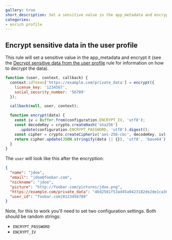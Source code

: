 ```yaml
---
gallery: true
short_description: Set a sensitive value in the app_metadata and encrypt it
categories:
- enrich profile
---
```

## Encrypt sensitive data in the user profile

This rule will set a sensitive value in the app_metadata and encrypt it (see the [Decrypt sensitive data from the user profile](https://auth0.com/rules/decrypt-sensitive-data) rule for information on how to decrypt the data).

```js
function (user, context, callback) {
  context.idToken['https://example.com/private_data'] = encrypt({
    license_key: '1234567',
    social_security_number: '56789'
  });

  callback(null, user, context);

  function encrypt(data) {
    const iv = Buffer.from(configuration.ENCRYPT_IV, 'utf8');
    const decodeKey = crypto.createHash('sha256')
      .update(configuration.ENCRYPT_PASSWORD, 'utf8').digest();
    const cipher = crypto.createCipheriv('aes-256-cbc', decodeKey, iv);
    return cipher.update(JSON.stringify(data || {}), 'utf8', 'base64') + cipher.final('base64');
  }
}
```

The `user` will look like this after the encryption:

```json
{
  "name": "jdoe",
  "email": "jdoe@foobar.com",
  "nickname": "jdoe",
  "picture": "http://foobar.com/pictures/jdoe.png",
  "https://example.com/private_data": "46d2581f53ad45a9423182de2de1ca306659dd94101808cb20338b6a6a2f6e32899747197cfe8ade5a1d8b1ed5b9552357a4264b2cc766ea784e1ca688ce84ed",
  "user_id": "foobar.com|0123456789"
}
```

Note, for this to work you'll need to set two configuration settings. Both should be random strings:

- `ENCRYPT_PASSWORD`
- `ENCRYPT_IV`

